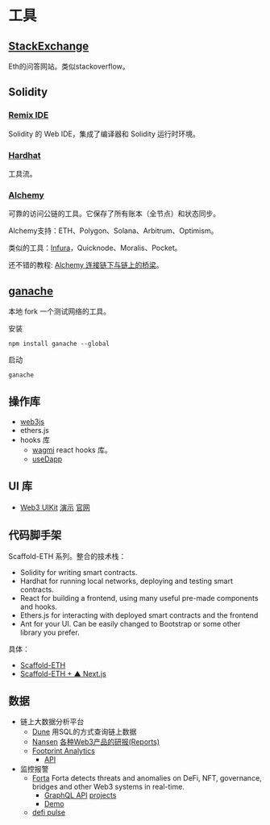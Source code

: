 # 工具
## [StackExchange](https://ethereum.stackexchange.com/)
Eth的问答网站。类似stackoverflow。
## Solidity
### [Remix IDE](https://remix.ethereum.org/)
Solidity 的 Web IDE，集成了编译器和 Solidity 运行时环境。

### [Hardhat](https://hardhat.org/)
工具流。

### [Alchemy](https://www.alchemy.com/)
可靠的访问公链的工具。它保存了所有账本（全节点）和状态同步。

Alchemy支持：ETH、Polygon、Solana、Arbitrum、Optimism。

类似的工具：[Infura](https://infura.io/zh)，Quicknode、Moralis、Pocket。

还不错的教程: [Alchemy 连接链下与链上的桥梁](https://mp.weixin.qq.com/s/Aij1PUB0IFqrE5gAnQDamQ)。

## [ganache](https://www.npmjs.com/package/ganache)
本地 fork 一个测试网络的工具。

安装
```
npm install ganache --global
```

启动
```
ganache
```


## 操作库
* [web3js](https://web3js.org/)
* ethers.js
* hooks 库
  * [wagmi](https://wagmi.sh/) react hooks 库。
  * [useDapp](https://github.com/TrueFiEng/useDApp)

## UI 库
* [Web3 UIKit](https://github.com/web3ui/web3uikit) [演示](https://web3ui.github.io/web3uikit/?path=/story/1-web3-parse-blockie--custom-seed) [官网](https://usedapp.io/)


## 代码脚手架
Scaffold-ETH 系列。整合的技术栈：
* Solidity for writing smart contracts.
* Hardhat for running local networks, deploying and testing smart contracts.
* React for building a frontend, using many useful pre-made components and hooks.
* Ethers.js for interacting with deployed smart contracts and the frontend
* Ant for your UI. Can be easily changed to Bootstrap or some other library you prefer.

具体：
* [Scaffold-ETH](https://github.com/scaffold-eth/scaffold-eth)
* [Scaffold-ETH + ▲ Next.js](https://github.com/scaffold-eth/scaffold-eth/tree/scaffold-nextjs)

## 数据
* 链上大数据分析平台
  * [Dune](https://dune.com/) 用SQL的方式查询链上数据
  * [Nansen](https://www.nansen.ai/) [各种Web3产品的研报(Reports)](https://www.nansen.ai/reports)
  * [Footprint Analytics](https://www.footprint.network/)
    * [API](https://docs.footprint.network/reference/get_token-transfers)
* 监控报警
  * [Forta](https://forta.org/) Forta detects threats and anomalies on DeFi, NFT, governance, bridges and other Web3 systems in real-time. 
    * [GraphQL API](https://docs.forta.network/en/latest/forta-api-reference/#query-project) [projects](https://github.com/ethereum-lists/contracts/tree/main/projects)
    * [Demo](https://github.com/forta-network/forta-bot-examples)
  * [defi pulse](https://www.defipulse.com/)